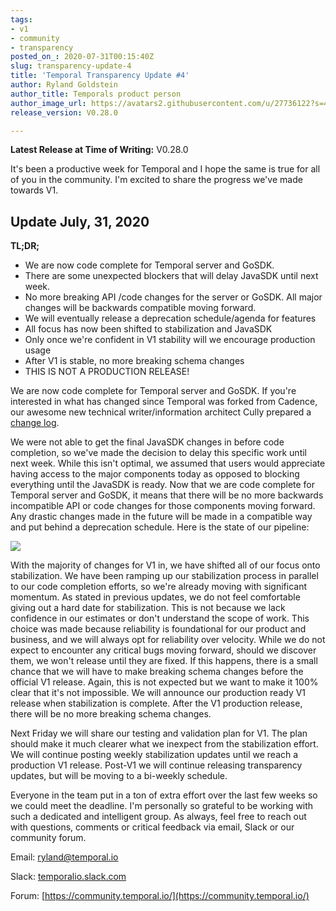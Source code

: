 ```yaml
---
tags:
- v1
- community
- transparency
posted_on_: 2020-07-31T00:15:40Z
slug: transparency-update-4
title: 'Temporal Transparency Update #4'
author: Ryland Goldstein
author_title: Temporals product person
author_image_url: https://avatars2.githubusercontent.com/u/27736122?s=460&u=7b6a3e58ec7ed7157f23f51e91a2f4cd2028d606&v=4
release_version: V0.28.0

---
```

<!--truncate-->


**Latest Release at Time of Writing:** V0.28.0

It's been a productive week for Temporal and I hope the same is true for all of you in the community. I'm excited to share the progress we've made towards V1.

## Update July, 31, 2020

**TL;DR;**

- We are now code complete for Temporal server and GoSDK.
- There are some unexpected blockers that will delay JavaSDK until next week.
- No more breaking API /code changes for the server or GoSDK. All major changes will be backwards compatible moving forward.
- We will eventually release a deprecation schedule/agenda for features
- All focus has now been shifted to stabilization and JavaSDK
- Only once we're confident in V1 stability will we encourage production usage
- After V1 is stable, no more breaking schema changes
- THIS IS NOT A PRODUCTION RELEASE!

We are now code complete for Temporal server and GoSDK. If you're interested in what has changed since Temporal was forked from Cadence, our awesome new technical writer/information architect Cully prepared a [change log](https://docs.temporal.io/blog/temporal-v0.28.0-changelog).

We were not able to get the final JavaSDK changes in before code completion, so we've made the decision to delay this specific work until next week. While this isn't optimal, we assumed that users would appreciate having access to the major components today as opposed to blocking everything until the JavaSDK is ready.  Now that we are code complete for Temporal server and GoSDK, it means that there will be no more backwards incompatible API or code changes for those components moving forward. Any drastic changes made in the future will be made in a compatible way and put behind a deprecation schedule. Here is the state of our pipeline:

![](/cms/cc-cicd.png)

With the majority of changes for V1 in, we have shifted all of our focus onto stabilization. We have been ramping up our stabilization process in parallel to our code completion efforts, so we're already moving with significant momentum. As stated in previous updates, we do not feel comfortable giving out a hard date for stabilization. This is not because we lack confidence in our estimates or don't understand the scope of work. This choice was made because reliability is foundational for our product and business, and we will always opt for reliability over velocity. While we do not expect to encounter any critical bugs moving forward, should we discover them, we won't release until they are fixed. If this happens, there is a small chance that we will have to make breaking schema changes before the official V1 release. Again, this is not expected but we want to make it 100% clear that it's not impossible. We will announce our production ready V1 release when stabilization is complete. After the V1 production release, there will be no more breaking schema changes. 

Next Friday we will share our testing and validation plan for V1. The plan should make it much clearer what we inexpect from the stabilization effort. We will continue posting weekly stabilization updates until we reach a production V1 release. Post-V1 we will continue releasing transparency updates, but will be moving to a bi-weekly schedule. 

Everyone in the team put in a ton of extra effort over the last few weeks so we could meet the deadline. I'm personally so grateful to be working with such a dedicated and intelligent group. As always, feel free to reach out with questions, comments or critical feedback via email, Slack or our community forum.

Email: [ryland@temporal.io](mailto:ryland@temporal.io)

Slack: [temporalio.slack.com](https://join.slack.com/t/temporalio/shared_invite/zt-onhti57l-J0bl~Tr7MqSUnIc1upjRkw)

Forum: [https://community.temporal.io/](https://community.temporal.io/)
